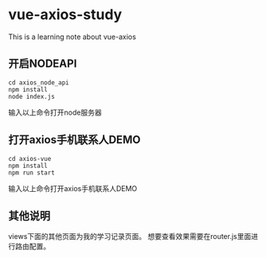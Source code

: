 # vue-axios-study
This is a learning note about vue-axios

## 开启NODEAPI

```
cd axios_node_api
npm install
node index.js
```

输入以上命令打开node服务器

## 打开axios手机联系人DEMO

```
cd axios-vue
npm install
npm run start
```

输入以上命令打开axios手机联系人DEMO

## 其他说明

views下面的其他页面为我的学习记录页面。
想要查看效果需要在router.js里面进行路由配置。